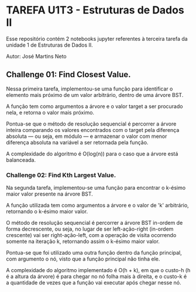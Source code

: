 # TAREFA U1T3 - Estruturas de Dados II
Esse repositório contém 2 notebooks jupyter referentes à terceira tarefa da unidade 1 de Estruturas de Dados II.

Autor: José Martins Neto

## Challenge 01: Find Closest Value.
Nessa primeira tarefa, implementou-se uma função para identificar o elemento mais próximo de um valor arbitrário, dentro de uma árvore BST. 

A função tem como argumentos a árvore e o valor target a ser procurado nela, e retorna o valor mais próximo. 

Pontua-se que o método de resolução sequencial é percorrer a árvore inteira comparando os valores encontrados com o target pela diferença absoluta — ou seja, em módulo — e armazenar o valor com menor diferença absoluta na variável a ser retornada pela função.

A complexidade do algoritmo é O(log(n)) para o caso que a árvore está balanceada.

### Challenge 02: Find Kth Largest Value.

Na segunda tarefa, implementou-se uma função para encontrar o k-ésimo maior valor presente na árvore BST.

A função utilizada tem como argumentos a árvore e o valor de 'k' arbitrário, retornando o k-ésimo maior valor.

O método de resolução sequencial é percorrer a árvore BST in-ordem de forma decrescente, ou seja, no lugar de ser left-ação-right (in-ordem crescente) vai ser right-ação-left, com a operação de visita ocorrendo somente na iteração k, retornando assim o k-ésimo maior valor.

Pontua-se que foi utilizado uma outra função dentro da função principal, com argumento o nó, visto que a função principal não tinha ele.

A complexidade do algoritmo implementado é O(h + k), em que o custo-h (h é a altura da árvore) é para chegar no nó folha mais à direita, e o custo-k é a quantidade de vezes que a função vai executar após chegar nesse nó.
